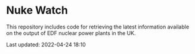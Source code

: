 # Nuke Watch

This repository includes code for retrieving the latest information available on the output of EDF nuclear power plants in the UK.

Last updated: 2022-04-24 18:10